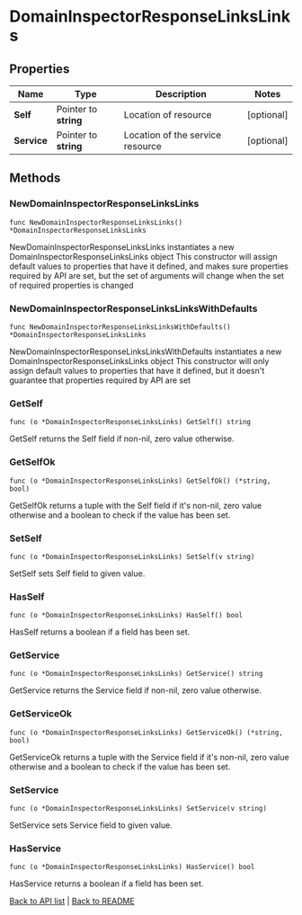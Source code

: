 # DomainInspectorResponseLinksLinks

## Properties

Name | Type | Description | Notes
------------ | ------------- | ------------- | -------------
**Self** | Pointer to **string** | Location of resource | [optional] 
**Service** | Pointer to **string** | Location of the service resource | [optional] 

## Methods

### NewDomainInspectorResponseLinksLinks

`func NewDomainInspectorResponseLinksLinks() *DomainInspectorResponseLinksLinks`

NewDomainInspectorResponseLinksLinks instantiates a new DomainInspectorResponseLinksLinks object
This constructor will assign default values to properties that have it defined,
and makes sure properties required by API are set, but the set of arguments
will change when the set of required properties is changed

### NewDomainInspectorResponseLinksLinksWithDefaults

`func NewDomainInspectorResponseLinksLinksWithDefaults() *DomainInspectorResponseLinksLinks`

NewDomainInspectorResponseLinksLinksWithDefaults instantiates a new DomainInspectorResponseLinksLinks object
This constructor will only assign default values to properties that have it defined,
but it doesn't guarantee that properties required by API are set

### GetSelf

`func (o *DomainInspectorResponseLinksLinks) GetSelf() string`

GetSelf returns the Self field if non-nil, zero value otherwise.

### GetSelfOk

`func (o *DomainInspectorResponseLinksLinks) GetSelfOk() (*string, bool)`

GetSelfOk returns a tuple with the Self field if it's non-nil, zero value otherwise
and a boolean to check if the value has been set.

### SetSelf

`func (o *DomainInspectorResponseLinksLinks) SetSelf(v string)`

SetSelf sets Self field to given value.

### HasSelf

`func (o *DomainInspectorResponseLinksLinks) HasSelf() bool`

HasSelf returns a boolean if a field has been set.

### GetService

`func (o *DomainInspectorResponseLinksLinks) GetService() string`

GetService returns the Service field if non-nil, zero value otherwise.

### GetServiceOk

`func (o *DomainInspectorResponseLinksLinks) GetServiceOk() (*string, bool)`

GetServiceOk returns a tuple with the Service field if it's non-nil, zero value otherwise
and a boolean to check if the value has been set.

### SetService

`func (o *DomainInspectorResponseLinksLinks) SetService(v string)`

SetService sets Service field to given value.

### HasService

`func (o *DomainInspectorResponseLinksLinks) HasService() bool`

HasService returns a boolean if a field has been set.


[Back to API list](../README.md#documentation-for-api-endpoints) | [Back to README](../README.md)
